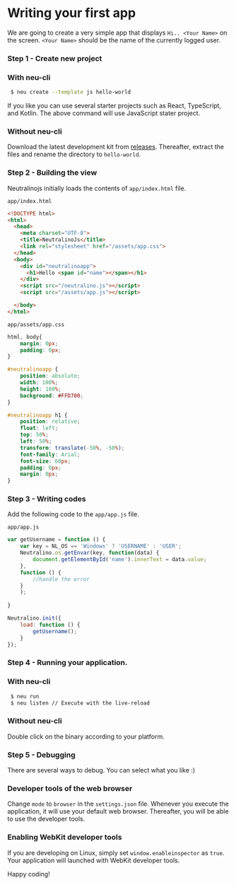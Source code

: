 # Writing your first app

We are going to create a very simple app that displays `Hi.. <Your Name>` on the screen. `<Your Name>` should be the name of the currently logged user.

### Step 1 - Create new project

### With neu-cli

```bash
 $ neu create --template js hello-world
```

If you like you can use several starter projects such as React, TypeScript, and Kotlin. The above command will use JavaScript stater project.

### Without neu-cli

Download the latest development kit from [releases](https://github.com/neutralinojs/neutralinojs/releases). Thereafter, extract the files and rename the directory to `hello-world`.

### Step 2 - Building the view

Neutralinojs initially loads the contents of `app/index.html` file.

`app/index.html`

```html
<!DOCTYPE html>
<html>
  <head>
    <meta charset="UTF-8">
    <title>NeutralinoJs</title>
    <link rel="stylesheet" href="/assets/app.css">
  </head>
  <body>
    <div id="neutralinoapp">
      <h1>Hello <span id="name"></span></h1>
    </div>
    <script src="/neutralino.js"></script>
    <script src="/assets/app.js"></script>

  </body>
</html>
```

`app/assets/app.css`

```css
html, body{
    margin: 0px;
    padding: 0px;
}

#neutralinoapp {
    position: absolute;
    width: 100%;
    height: 100%;
    background: #FFD700;
}

#neutralinoapp h1 {
    position: relative;
    float: left;
    top: 50%;
    left: 50%;
    transform: translate(-50%, -50%);
    font-family: Arial;
    font-size: 60px;
    padding: 0px;
    margin: 0px;
}
```

### Step 3 - Writing codes

Add the following code to the `app/app.js` file.

`app/app.js`

```js
var getUsername = function () {
    var key = NL_OS == 'Windows' ? 'USERNAME' : 'USER';
    Neutralino.os.getEnvar(key, function(data) {
        document.getElementById('name').innerText = data.value;
    },
    function () {
        //handle the error
    }
    );
        
}

Neutralino.init({
    load: function () {
        getUsername();
    }
});
```

### Step 4 - Running your application.

### With neu-cli

```bash
 $ neu run 
 $ neu listen // Execute with the live-reload
```

### Without neu-cli

Double click on the binary according to your platform.


### Step 5 - Debugging

There are several ways to debug. You can select what you like :)

### Developer tools of the web browser

Change `mode` to `browser` in the `settings.json` file. Whenever you execute the application, it will use your default web browser. Thereafter, you will be able to use the developer tools.

### Enabling WebKit developer tools

If you are developing on Linux, simply set `window.enableinspector` as `true`. Your application will launched with WebKit developer tools.

Happy coding!
